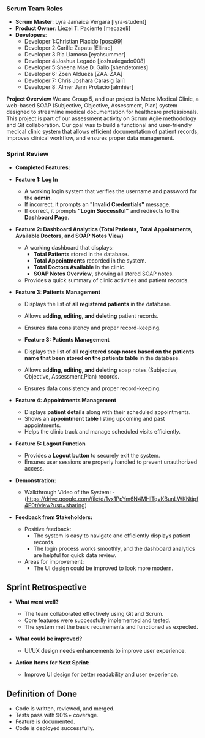 ### Scrum Team Roles
- **Scrum Master**: Lyra Jamaica Vergara [lyra-student]  
- **Product Owner**: Liezel T. Paciente [mecazeli]  
- **Developers**:  
  - Developer 1:Christian Placido [posa99]  
  - Developer 2:Carille Zapata [Ellirac]  
  - Developer 3:Ria Llamoso [eyahsummer]  
  - Developer 4:Joshua Legado [joshualegado008]  
  - Developer 5:Sheena Mae D. Gallo [shendetorres]  
  - Developer 6: Zoen Aldueza [ZAA-ZAA]
  - Developer 7: Chris Joshara Carasig [ali]
  - Developer 8: Almer Jann Protacio [almhier]

 **Project Overview**
We are Group 5, and our project is Metro Medical Clinic, a web-based SOAP (Subjective, Objective, Assessment, Plan) system designed to streamline medical documentation for healthcare professionals. This project is part of our assessment activity on Scrum Agile methodology and Git collaboration.
   Our goal was to build a functional and user-friendly medical clinic system that allows efficient documentation of patient records, improves clinical workflow, and ensures proper data management.
  
  ### Sprint Review
 - **Completed Features:**
- **Feature 1: Log In**
  - A working login system that verifies the username and password for the **admin**.
  - If incorrect, it prompts an **"Invalid Credentials"** message.
  - If correct, it prompts **"Login Successful"** and redirects to the **Dashboard Page**.

- **Feature 2: Dashboard Analytics (Total Patients, Total Appointments, Available Doctors, and SOAP Notes View)**
  - A working dashboard that displays:
    - **Total Patients** stored in the database.
    - **Total Appointments** recorded in the system.
    - **Total Doctors Available** in the clinic.
    - **SOAP Notes Overview**, showing all stored SOAP notes.
  - Provides a quick summary of clinic activities and patient records.

- **Feature 3: Patients Management**
  - Displays the list of **all registered patients** in the database.
  - Allows **adding, editing, and deleting** patient records.
  - Ensures data consistency and proper record-keeping.
 
   - **Feature 3: Patients Management**
  - Displays the list of **all registered soap notes based on the patients name that been stored on the patients table** in the database.
  - Allows **adding, editing, and deleting** soap notes (Subjective, Objective, Assessment,Plan) records.
  - Ensures data consistency and proper record-keeping.


- **Feature 4: Appointments Management**
  - Displays **patient details** along with their scheduled appointments.
  - Shows an **appointment table** listing upcoming and past appointments.
  - Helps the clinic track and manage scheduled visits efficiently.

- **Feature 5: Logout Function**
  - Provides a **Logout button** to securely exit the system.
  - Ensures user sessions are properly handled to prevent unauthorized access.
    
- **Demonstration:**
  - Walkthrough Video of the System:
  -(https://drive.google.com/file/d/1vx1PpYm6N4MHlTqvKBunLWKNtipf4P0t/view?usp=sharing)

- **Feedback from Stakeholders:**
  - Positive feedback:
    - The system is easy to navigate and efficiently displays patient records.
    - The login process works smoothly, and the dashboard analytics are helpful for quick data review.
  - Areas for improvement:
    - The UI design could be improved to look more modern.
    
## Sprint Retrospective
- **What went well?**
  - The team collaborated effectively using Git and Scrum.
  - Core features were successfully implemented and tested.
  - The system met the basic requirements and functioned as expected.
    
- **What could be improved?**
  - UI/UX design needs enhancements to improve user experience.
    
- **Action Items for Next Sprint:**
  - Improve UI design for better readability and user experience.
    
## Definition of Done
- Code is written, reviewed, and merged.
- Tests pass with 90%+ coverage.
- Feature is documented.
- Code is deployed successfully.
 
    
